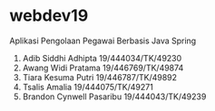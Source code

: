 # webdev19

Aplikasi Pengolaan Pegawai Berbasis Java Spring

1. Adib Siddhi Adhipta      19/444034/TK/49230
2. Awang Widi Pratama       19/446769/TK/49874
3. Tiara Kesuma Putri       19/446787/TK/49892
4. Tsalis Amalia          	19/444075/TK/49271
5. Brandon Cynwell Pasaribu 19/444043/TK/49239
